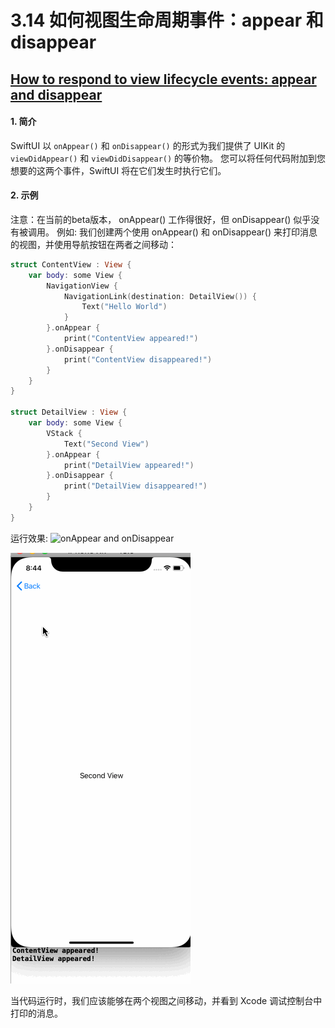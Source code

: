 # 3.14 如何视图生命周期事件：appear 和 disappear

## [How to respond to view lifecycle events: appear and disappear](https://www.hackingwithswift.com/quick-start/swiftui/how-to-respond-to-view-lifecycle-events-appear-and-disappear)

#### 1. 简介

SwiftUI 以 `onAppear()` 和 `onDisappear()` 的形式为我们提供了 UIKit 的`viewDidAppear()` 和 `viewDidDisappear()` 的等价物。 您可以将任何代码附加到您想要的这两个事件，SwiftUI 将在它们发生时执行它们。

#### 2. 示例

注意：在当前的beta版本， onAppear\(\) 工作得很好，但 onDisappear\(\) 似乎没有被调用。 例如: 我们创建两个使用 onAppear\(\) 和 onDisappear\(\) 来打印消息的视图，并使用导航按钮在两者之间移动：

```swift
struct ContentView : View {
    var body: some View {
        NavigationView {
            NavigationLink(destination: DetailView()) {
                Text("Hello World")
            }
        }.onAppear {
            print("ContentView appeared!")
        }.onDisappear {
            print("ContentView disappeared!")
        }
    }
}

struct DetailView : View {
    var body: some View {
        VStack {
            Text("Second View")
        }.onAppear {
            print("DetailView appeared!")
        }.onDisappear {
            print("DetailView disappeared!")
        }
    }
}
```

运行效果: ![onAppear and onDisappear](img/3_14_live_event_appear_disappear.gif) 

![](../.gitbook/assets/3_14_live_event_appear_disappear.gif)

当代码运行时，我们应该能够在两个视图之间移动，并看到 Xcode 调试控制台中打印的消息。


